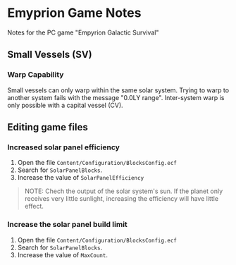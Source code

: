 # Emyprion Game Notes

Notes for the PC game "Empyrion Galactic Survival"

## Small Vessels (SV)

### Warp Capability

Small vessels can only warp within the same solar system. Trying to warp to another system fails with the message "0.0LY range". Inter-system warp is only possible with a capital vessel (CV).

## Editing game files

### Increased solar panel efficiency

1. Open the file `Content/Configuration/BlocksConfig.ecf`
2. Search for `SolarPanelBlocks`.
3. Increase the value of `SolarPanelEfficiency`

> NOTE: Chech the output of the solar system's sun. If the planet only receives very little sunlight, increasing the efficiency will have little effect.

### Increase the solar panel build limit

1. Open the file `Content/Configuration/BlocksConfig.ecf`
2. Search for `SolarPanelBlocks`.
3. Increase the value of `MaxCount`.
